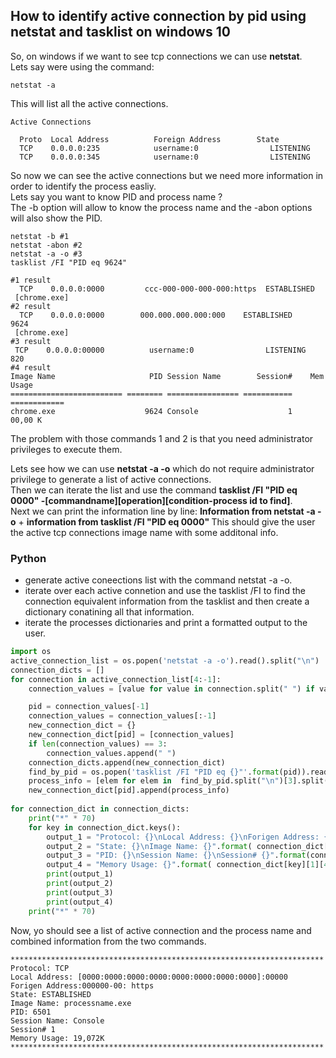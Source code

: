 <h2>How to identify active connection by pid using netstat and tasklist on windows 10</h2>
So, on windows if we want to see tcp connections we can use <b>netstat</b>. <br>
Lets say were using the command:

```console
netstat -a
```
This will list all the active connections.

```console
Active Connections

  Proto  Local Address          Foreign Address        State
  TCP    0.0.0.0:235            username:0                LISTENING
  TCP    0.0.0.0:345            username:0                LISTENING
```
So now we can see the active connections but we need more information in order to identify the process easliy.<br>
Lets say you want to know PID and process name ?<br>
The -b option will allow to know the process name and the -abon options will also show the PID.
```console
netstat -b #1
netstat -abon #2
netstat -a -o #3
tasklist /FI "PID eq 9624"
```

```console
#1 result
  TCP    0.0.0.0:0000         ccc-000-000-000-000:https  ESTABLISHED
 [chrome.exe]
#2 result
  TCP    0.0.0.0:0000        000.000.000.000:000    ESTABLISHED     9624
 [chrome.exe]
#3 result
 TCP    0.0.0.0:00000          username:0                LISTENING       820
#4 result
Image Name                     PID Session Name        Session#    Mem Usage
========================= ======== ================ =========== ============
chrome.exe                    9624 Console                    1     00,00 K
```

The problem with those commands 1 and 2 is that you need administrator privileges to execute them.<br>

Lets see how we can use <b>netstat -a -o</b> which do not require administrator privilege to generate a list of active connections.<br>
Then we can iterate the list and use the command <b>tasklist /FI "PID eq 0000" -[commandname][operation][condition-process id to find]</b>.<br>
Next we can print the information line by line:
<b>Information from netstat -a -o</b> + <b>information from tasklist /FI "PID eq 0000" </b>
This should give the user the active tcp connections image name with some additonal info.

<h3>Python</h3>

* generate active coneections list with the command netstat -a -o.
* iterate over each active connetion and use the tasklist /FI to find the connection equivalent information from the tasklist and then create a dictionary conatining all that information.
* iterate the processes dictionaries and print a formatted output to the user.

```python
import os
active_connection_list = os.popen('netstat -a -o').read().split("\n")
connection_dicts = []
for connection in active_connection_list[4:-1]:
    connection_values = [value for value in connection.split(" ") if value]

    pid = connection_values[-1]
    connection_values = connection_values[:-1]
    new_connection_dict = {}
    new_connection_dict[pid] = [connection_values]
    if len(connection_values) == 3:
        connection_values.append(" ")
    connection_dicts.append(new_connection_dict)
    find_by_pid = os.popen('tasklist /FI "PID eq {}"'.format(pid)).read()
    process_info = [elem for elem in  find_by_pid.split("\n")[3].split(" ") if elem != ""]
    new_connection_dict[pid].append(process_info)
   
for connection_dict in connection_dicts:
    print("*" * 70)
    for key in connection_dict.keys():       
        output_1 = "Protocol: {}\nLocal Address: {}\nForigen Address: {}".format(connection_dict[key][0][0], connection_dict[key][0][1],  connection_dict[key][0][2])
        output_2 = "State: {}\nImage Name: {}".format( connection_dict[key][0][3], connection_dict[key][1][0])
        output_3 = "PID: {}\nSession Name: {}\nSession# {}".format(connection_dict[key][1][1],connection_dict[key][1][2],connection_dict[key][1][3])
        output_4 = "Memory Usage: {}".format( connection_dict[key][1][4] + connection_dict[key][1][5])
        print(output_1)
        print(output_2)
        print(output_3)
        print(output_4)
    print("*" * 70)

```
Now, yo should see a list of active connection and the process name and combined information from the two commands.

```console
**********************************************************************
Protocol: TCP
Local Address: [0000:0000:0000:0000:0000:0000:0000:0000]:00000
Forigen Address:000000-00: https
State: ESTABLISHED
Image Name: processname.exe
PID: 6501
Session Name: Console
Session# 1
Memory Usage: 19,072K
**********************************************************************
```


